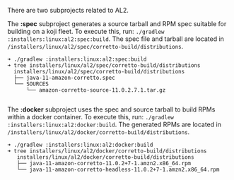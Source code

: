 There are two subprojects related to AL2.

The **:spec** subproject generates a source tarball and RPM spec
suitable for building on a koji fleet. To execute this, run:
`./gradlew :installers:linux:al2:spec:build`. The spec file
and tarball are located in `/installers/linux/al2/spec/corretto-build/distributions`.


```
➜ ./gradlew :installers:linux:al2:spec:build
➜ tree installers/linux/al2/spec/corretto-build/distributions
  installers/linux/al2/spec/corretto-build/distributions
  ├── java-11-amazon-corretto.spec
  └── SOURCES
      └── amazon-corretto-source-11.0.2.7.1.tar.gz


```

The **:docker** subproject uses the spec and source tarball to build
RPMs within a docker container. To execute this, run:
`./gradlew :installers:linux:al2:docker:build`. The generated RPMs are
 located in `/installers/linux/al2/docker/corretto-build/distributions`.


```
➜ ./gradlew :installers:linux:al2:docker:build
➜ tree installers/linux/al2/docker/corretto-build/distributions
   installers/linux/al2/docker/corretto-build/distributions
   ├── java-11-amazon-corretto-11.0.2+7-1.amzn2.x86_64.rpm
   └── java-11-amazon-corretto-headless-11.0.2+7-1.amzn2.x86_64.rpm
```
